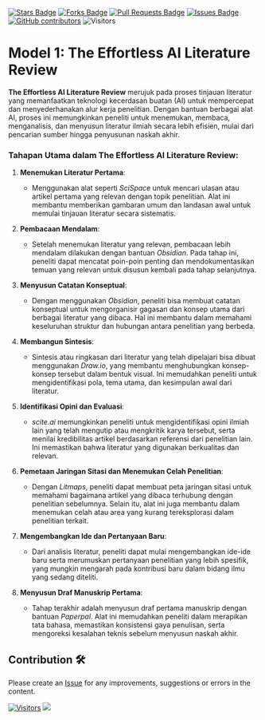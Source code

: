 <a href="https://github.com/drshahizan/Generative-AI-Playground/stargazers"><img src="https://img.shields.io/github/stars/drshahizan/Generative-AI-Playground" alt="Stars Badge"/></a>
<a href="https://github.com/drshahizan/Generative-AI-Playground/network/members"><img src="https://img.shields.io/github/forks/drshahizan/Generative-AI-Playground" alt="Forks Badge"/></a>
<a href="https://github.com/drshahizan/Generative-AI-Playground/pulls"><img src="https://img.shields.io/github/issues-pr/drshahizan/Generative-AI-Playground" alt="Pull Requests Badge"/></a>
<a href="https://github.com/drshahizan/Generative-AI-Playground"><img src="https://img.shields.io/github/issues/drshahizan/Generative-AI-Playground" alt="Issues Badge"/></a>
<a href="https://github.com/drshahizan/Generative-AI-Playground/graphs/contributors"><img alt="GitHub contributors" src="https://img.shields.io/github/contributors/drshahizan/Generative-AI-Playground?color=2b9348"></a>
![Visitors](https://api.visitorbadge.io/api/visitors?path=https%3A%2F%2Fgithub.com%2Fdrshahizan%2Fai-tools&labelColor=%23d9e3f0&countColor=%23697689&style=flat)

#  Model 1: The Effortless AI Literature Review

**The Effortless AI Literature Review** merujuk pada proses tinjauan literatur yang memanfaatkan teknologi kecerdasan buatan (AI) untuk mempercepat dan menyederhanakan alur kerja penelitian. Dengan bantuan berbagai alat AI, proses ini memungkinkan peneliti untuk menemukan, membaca, menganalisis, dan menyusun literatur ilmiah secara lebih efisien, mulai dari pencarian sumber hingga penyusunan naskah akhir.

### Tahapan Utama dalam The Effortless AI Literature Review:

1. **Menemukan Literatur Pertama**:
   - Menggunakan alat seperti *SciSpace* untuk mencari ulasan atau artikel pertama yang relevan dengan topik penelitian. Alat ini membantu memberikan gambaran umum dan landasan awal untuk memulai tinjauan literatur secara sistematis.

2. **Pembacaan Mendalam**:
   - Setelah menemukan literatur yang relevan, pembacaan lebih mendalam dilakukan dengan bantuan *Obsidian*. Pada tahap ini, peneliti dapat mencatat poin-poin penting dan mendokumentasikan temuan yang relevan untuk disusun kembali pada tahap selanjutnya.

3. **Menyusun Catatan Konseptual**:
   - Dengan menggunakan *Obsidian*, peneliti bisa membuat catatan konseptual untuk mengorganisir gagasan dan konsep utama dari berbagai literatur yang dibaca. Hal ini membantu dalam memahami keseluruhan struktur dan hubungan antara penelitian yang berbeda.

4. **Membangun Sintesis**:
   - Sintesis atau ringkasan dari literatur yang telah dipelajari bisa dibuat menggunakan *Draw.io*, yang membantu menghubungkan konsep-konsep tersebut dalam bentuk visual. Ini memudahkan peneliti untuk mengidentifikasi pola, tema utama, dan kesimpulan awal dari literatur.

5. **Identifikasi Opini dan Evaluasi**:
   - *scite.ai* memungkinkan peneliti untuk mengidentifikasi opini ilmiah lain yang telah mengutip atau mengkritik karya tersebut, serta menilai kredibilitas artikel berdasarkan referensi dari penelitian lain. Ini memastikan bahwa literatur yang digunakan berkualitas dan relevan.

6. **Pemetaan Jaringan Sitasi dan Menemukan Celah Penelitian**:
   - Dengan *Litmaps*, peneliti dapat membuat peta jaringan sitasi untuk memahami bagaimana artikel yang dibaca terhubung dengan penelitian sebelumnya. Selain itu, alat ini juga membantu dalam menemukan celah atau area yang kurang tereksplorasi dalam penelitian terkait.

7. **Mengembangkan Ide dan Pertanyaan Baru**:
   - Dari analisis literatur, peneliti dapat mulai mengembangkan ide-ide baru serta merumuskan pertanyaan penelitian yang lebih spesifik, yang mungkin mengarah pada kontribusi baru dalam bidang ilmu yang sedang diteliti.

8. **Menyusun Draf Manuskrip Pertama**:
   - Tahap terakhir adalah menyusun draf pertama manuskrip dengan bantuan *Paperpal*. Alat ini memudahkan peneliti dalam merapikan tata bahasa, memastikan konsistensi gaya penulisan, serta mengoreksi kesalahan teknis sebelum menyusun naskah akhir.


## Contribution 🛠️
Please create an [Issue](https://github.com/drshahizan/Generative-AI-Playground/issues) for any improvements, suggestions or errors in the content.

[![Visitors](https://api.visitorbadge.io/api/visitors?path=https%3A%2F%2Fgithub.com%2Fdrshahizan&labelColor=%23697689&countColor=%23555555&style=plastic)](https://visitorbadge.io/status?path=https%3A%2F%2Fgithub.com%2Fdrshahizan)
![](https://hit.yhype.me/github/profile?user_id=81284918)
